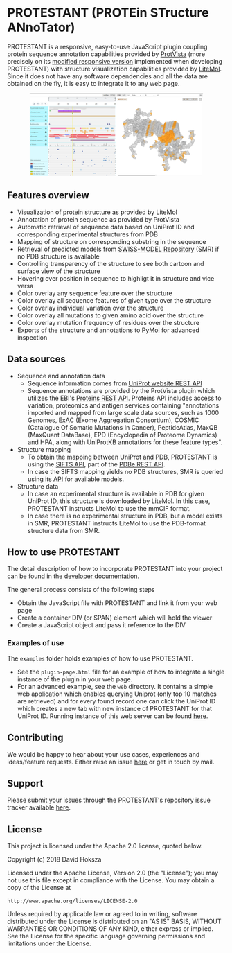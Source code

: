 # PROTESTANT (PROTEin STructure ANnoTator)

PROTESTANT is a responsive, easy-to-use JavaScript plugin coupling protein sequence annotation capabilities provided by [ProtVista](https://github.com/ebi-uniprot/ProtVista) (more precisely on its [modified responsive version](https://github.com/davidhoksza/protvista) implemented when developing PROTESTANT) with structure visualization capabilities provided by [LiteMol](https://github.com/dsehnal/LiteMol). Since it does not have any software dependencies and all the data are obtained on the fly, it is easy to integrate it to any web page.


<div style="text-align:center">
    <img src="gitweb/teaser.png" style="width:400px;"/>
</div>


## Features overview

- Visualization of protein structure as provided by LiteMol
- Annotation of protein sequence as provided by ProtVista
- Automatic retrieval of sequence data based on UniProt ID and corresponding experimental structures from PDB
- Mapping of structure on corresponding substring in the sequence
- Retrieval of predicted models from [SWISS-MODEL Repository](https://swissmodel.expasy.org/repository) (SMR) if no PDB structure is available
- Controlling transparency of the structure to see both cartoon and surface view of the structure
- Hovering over position in sequence to highligt it in structure and vice versa
- Color overlay any sequence feature over the structure
- Color overlay all sequence features of given type over the structure
- Color overlay individual variation over the structure
- Color overlay all mutations to given amino acid over the structure
- Color overlay mutation frequency of residues over the structure
- Exports of the structure and annotations to [PyMol](https://pymol.org/2/) for advanced inspection

## Data sources

- Sequence and annotation data
  - Sequence information comes from [UniProt website REST API](https://www.uniprot.org/help/api)
  - Sequence annotations are provided by the ProtVista plugin which utilizes the EBI's [Proteins REST API](https://www.ebi.ac.uk/proteins/api/doc/). Proteins API includes access to variation, proteomics and antigen services containing "annotations imported and mapped from large scale data sources, such as 1000 Genomes, ExAC (Exome Aggregation Consortium), COSMIC (Catalogue Of Somatic Mutations In Cancer), PeptideAtlas, MaxQB (MaxQuant DataBase), EPD (Encyclopedia of Proteome Dynamics) and HPA, along with UniProtKB annotations for these feature types".
- Structure mapping
    - To obtain the mapping between UniProt and PDB, PROTESTANT is using the [SIFTS API](https://www.ebi.ac.uk/pdbe/api/doc/sifts.html), part of the [PDBe REST API](http://www.ebi.ac.uk/pdbe/pdbe-rest-api).
    - In case the SIFTS mapping yields no PDB structures, SMR is queried using its [API](https://swissmodel.expasy.org/docs/repository_help#smr_api) for available models.
- Structure data
  - In case an experimental structure is available in PDB for given UniProt ID, this structure is downloaded by LiteMol. In this case, PROTESTANT instructs LiteMol to use the mmCIF format.
  - In case there is no experimental structure in PDB, but a model exists in SMR, PROTESTANT instructs LiteMol to use the PDB-format structure data from SMR.

## How to use PROTESTANT

The detail description of how to incorporate PROTESTANT into your project can be found in the [developer documentation](tree/master/documentation).

The general process consists of the following steps

- Obtain the JavaScript file with PROTESTANT and link it from your web page
- Create a container DIV (or SPAN) element which will hold the viewer
- Create a JavaScript object and pass it reference to the DIV

### Examples of use
The ``examples`` folder holds examples of how to use PROTESTANT.
- See the ``plugin-page.html`` file for aa example of how to integrate a single instance of the plugin in your web page.
- For an advanced example, see the ``web`` directory. It contains a simple web application which enables querying Uniprot (only top 10 matches are retrieved) and for every found record one can click the UniProt ID which creates a new tab with new instance of PROTESTANT for that UniProt ID. Running instance of this web server can be found [here](https://minerva-dev.lcsb.uni.lu/protestant/).

## Contributing

We would be happy to hear about your use cases, experiences and ideas/feature requests. Either raise an issue [here](https://github.com/davidhoksza/PROTESTANT/issues) or get in touch by mail.

## Support

Please submit your issues through the PROTESTANT's repository issue tracker available [here](https://github.com/davidhoksza/PROTESTANT/issues).

## License

This project is licensed under the Apache 2.0 license, quoted below.

Copyright (c) 2018 David Hoksza

Licensed under the Apache License, Version 2.0 (the "License"); you may not use this file except in compliance with the License.
You may obtain a copy of the License at

    http://www.apache.org/licenses/LICENSE-2.0

Unless required by applicable law or agreed to in writing, software distributed under the License is distributed on an "AS IS" BASIS,
WITHOUT WARRANTIES OR CONDITIONS OF ANY KIND, either express or implied. See the License for the specific language governing permissions and limitations under the License.

